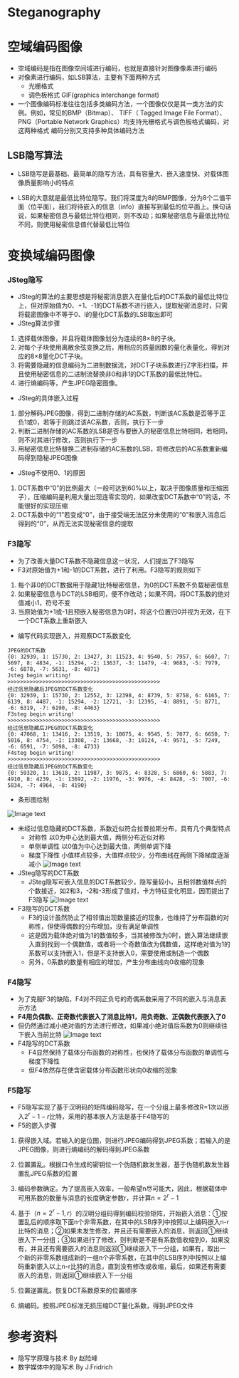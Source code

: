 # Steganography

# 空域编码图像
* 空域编码是指在图像空间域进行编码，也就是直接针对图像像素进行编码
* 对像素进行编码，如LSB算法，主要有下面两种方式
   * 光栅格式
   * 调色板格式   GIF(graphics interchange format)
* 一个图像编码标准往往包括多类编码方法，一个图像仅仅是其一类方法的实例。例如，常见的BMP（Bitmap）、 TIFF（
Tagged Image File Format）、 PNG（Portable Network
Graphics）均支持光栅格式与调色板格式编码，对这两种格式
编码分别又支持多种具体编码方法
## LSB隐写算法
* LSB隐写是最基础、最简单的隐写方法，具有容量大、嵌入速度快、对载体图像质量影响小的特点

* LSB的大意就是最低比特位隐写。我们将深度为8的BMP图像，分为8个二值平面（位平面），我们将待嵌入的信息（info）直接写到最低的位平面上。换句话说，如果秘密信息与最低比特位相同，则不改动；如果秘密信息与最低比特位不同，则使用秘密信息值代替最低比特位


# 变换域编码图像

### JSteg隐写
* JSteg的算法的主要思想是将秘密消息嵌入在量化后的DCT系数的最低比特位上，但对原始值为0、+1、-1的DCT系数不进行嵌入，提取秘密消息时，只需将载密图像中不等于0、l的量化DCT系数的LSB取出即可
* JSteg算法步骤 

1. 选择载体图像，并且将载体图像划分为连续的8×8的子块。 
2. 对每个子块使用离散余弦变换之后，用相应的质量因数的量化表量化，得到对应的8×8量化DCT子块。 
3. 将需要隐藏的信息编码为二进制数据流，对DCT子块系数进行Z字形扫描，并且使用秘密信息的二进制流替换非0和非1的DCT系数的最低比特位。 
4. 进行熵编码等，产生JPEG隐密图像。

* JSteg的具体嵌入过程
1. 部分解码JPEG图像，得到二进制存储的AC系数，判断该AC系数是否等于正负1或0，若等于则跳过该AC系数，否则，执行下一步
2. 判断二进制存储的AC系数的LSB是否与要嵌入的秘密信息比特相同，若相同，则不对其进行修改，否则执行下一步
3. 用秘密信息比特替换二进制存储的AC系数的LSB，将修改后的AC系数重新编码得到隐秘JPEG图像
* JSteg不使用0、1的原因
1. DCT系数中“0”的比例最大（一般可达到60%以上，取决于图像质量和压缩因子），压缩编码是利用大量出现连零实现的，如果改变DCT系数中“0”的话，不能很好的实现压缩
2. DCT系数中的“1”若变成“0”，由于接受端无法区分未使用的“0”和嵌入消息后得到的“0”，从而无法实现秘密信息的提取

### F3隐写
* 为了改善大量DCT系数不隐藏信息这一状况，人们提出了F3隐写
* F3对原始值为+1和-1的DCT系数，进行了利用。F3隐写的规则如下

1. 每个非0的DCT数据用于隐藏1比特秘密信息，为0的DCT系数不负载秘密信息
2. 如果秘密信息与DCT的LSB相同，便不作改动；如果不同，将DCT系数的绝对值减小1，符号不变
3. 当原始值为+1或-1且预嵌入秘密信息为0时，将这个位置归0并视为无效，在下一个DCT系数上重新嵌入

* 编写代码实现嵌入，并观察DCT系数变化
```
JPEG的DCT系数
{0: 32939, 1: 15730, 2: 13427, 3: 11523, 4: 9540, 5: 7957, 6: 6607, 7: 5697, 8: 4834, -1: 15294, -2: 13637, -3: 11479, -4: 9683, -5: 7979, -6: 6878, -7: 5631, -8: 4871}
Jsteg begin writing!
>>>>>>>>>>>>>>>>>>>>>>>>>>>>>>>>>>>>>>>>>>>>>>>>
经过信息隐藏后JPEG的DCT系数变化
{0: 32939, 1: 15730, 2: 12552, 3: 12398, 4: 8739, 5: 8758, 6: 6165, 7: 6139, 8: 4487, -1: 15294, -2: 12721, -3: 12395, -4: 8891, -5: 8771, -6: 6319, -7: 6190, -8: 4463}
F3steg begin writing!
>>>>>>>>>>>>>>>>>>>>>>>>>>>>>>>>>>>>>>>>>>>>>>>>
经过信息隐藏后JPEG的DCT系数变化
{0: 47068, 1: 13416, 2: 13519, 3: 10075, 4: 9545, 5: 7077, 6: 6650, 7: 5016, 8: 4754, -1: 13308, -2: 13668, -3: 10124, -4: 9571, -5: 7249, -6: 6591, -7: 5098, -8: 4733}
F4steg begin writing!
>>>>>>>>>>>>>>>>>>>>>>>>>>>>>>>>>>>>>>>>>>>>>>>>
经过信息隐藏后JPEG的DCT系数变化
{0: 59320, 1: 13618, 2: 11987, 3: 9875, 4: 8328, 5: 6860, 6: 5883, 7: 4910, 8: 4239, -1: 13692, -2: 11976, -3: 9976, -4: 8428, -5: 7007, -6: 5834, -7: 4964, -8: 4190}
```
* 条形图绘制

![Image text](https://raw.githubusercontent.com/librauee/Staganalysis/master/picture/original.png#pic_center) 
* 未经过信息隐藏的DCT系数，系数近似符合拉普拉斯分布，具有几个典型特点
   * 对称性 以0为中心达到最大值，两侧分布近似对称
   * 单侧单调性 以0值为中心达到最大值，两侧单调下降
   * 梯度下降性 小值样点较多，大值样点较少，分布曲线在两侧下降梯度逐渐减小
![Image text](https://raw.githubusercontent.com/librauee/Staganalysis/master/picture/Jsteg.png#pic_center) 
* JSteg隐写的DCT系数
  * JSteg隐写可嵌入信息的DCT系数较少，隐写量较小，且相邻数值样点的个数接近，如2和3，-2和-3形成了值对，卡方特征变化明显，因而提出了F3隐写
![Image text](https://raw.githubusercontent.com/librauee/Staganalysis/master/picture/F3.png#pic_center) 
* F3隐写的DCT系数
  * F3的设计虽然防止了相邻值出现数量接近的现象，也维持了分布函数的对称性，但使得偶数的分布增加，没有满足单调性
  * 这是因为载体绝对值为1的数值较多，当其被修改为0时，嵌入算法继续嵌入直到找到一个偶数值，或者将一个奇数值改为偶数值，这样绝对值为1的系数可以支持嵌入1，但是不支持嵌入0，需要使用或制造一个偶数
  * 另外，0系数的数量有相应的增加，产生分布曲线向0收缩的现象

### F4隐写
* 为了克服F3的缺陷，F4对不同正负号的奇偶系数采用了不同的嵌入与消息表示方法
* **F4用负偶数、正奇数代表嵌入了消息比特1，用负奇数、正偶数代表嵌入了0**
* 但仍然通过减小绝对值的方法进行修改，如果减小绝对值后系数为0则继续往下嵌入当前比特 
  ![Image text](https://raw.githubusercontent.com/librauee/Staganalysis/master/picture/F4.png#pic_center) 
* F4隐写的DCT系数
  * F4显然保持了载体分布函数的对称性，也保持了载体分布函数的单调性与梯度下降性
  * 但F4依然存在使含密载体分布函数形状向0收缩的现象

### F5隐写
* F5隐写实现了基于汉明码的矩阵编码隐写，在一个分组上最多修改R=1次以嵌入$2^r-1-r$比特，采用的基本嵌入方法是基于F4隐写的
* F5的嵌入步骤
1. 获得嵌入域。若输入的是位图，则进行JPEG编码得到JPEG系数；若输入的是JPEG图像，则进行熵编码的解码得到JPEG系数

2. 位置置乱。根据口令生成的密钥位一个伪随机数发生器，基于伪随机数发生器置乱JPEG系数的位置

3. 编码参数确定。为了提高嵌入效率，一般希望n尽可能大，因此，根据载体中可用系数的数量与消息的长度确定参数r，并计算$n=2^r-1$ 

4. 基于（$n=2^r-1,r$）的汉明分组码得到编码校验矩阵，开始嵌入消息：①按置乱后的顺序取下面n个非零系数，在其中的LSB序列中按照以上编码嵌入n-r比特的消息；②如果未发生修改，并且还有需要嵌入的消息，则返回①继续嵌入下一分组；③如果进行了修改，则判断是不是有系数值收缩到0，如果没有，并且还有需要嵌入的消息则返回①继续嵌入下一分组，如果有，取出一个新的非零系数组成新的一组n个非零系数，在其中的LSB序列中按照以上编码重新嵌入以上n-r比特的消息，直到没有修改或收缩，最后，如果还有需要嵌入的消息，则返回①继续嵌入下一分组

5. 位置逆置乱。恢复DCT系数原来的位置顺序
6. 熵编码。按照JPEG标准无损压缩DCT量化系数，得到JPEG文件



# 参考资料
* 隐写学原理与技术 By 赵险峰
* 数字媒体中的隐写术 By J.Fridrich

